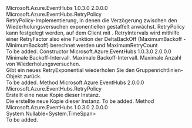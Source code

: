 <Type Name="RetryExponential" FullName="Microsoft.Azure.EventHubs.RetryExponential">
  <TypeSignature Language="C#" Value="public sealed class RetryExponential : Microsoft.Azure.EventHubs.RetryPolicy" />
  <TypeSignature Language="ILAsm" Value=".class public auto ansi sealed beforefieldinit RetryExponential extends Microsoft.Azure.EventHubs.RetryPolicy" />
  <TypeSignature Language="DocId" Value="T:Microsoft.Azure.EventHubs.RetryExponential" />
  <TypeSignature Language="VB.NET" Value="Public NotInheritable Class RetryExponential&#xA;Inherits RetryPolicy" />
  <TypeSignature Language="F#" Value="type RetryExponential = class&#xA;    inherit RetryPolicy" />
  <AssemblyInfo>
    <AssemblyName>Microsoft.Azure.EventHubs</AssemblyName>
    <AssemblyVersion>1.0.3.0</AssemblyVersion>
    <AssemblyVersion>2.0.0.0</AssemblyVersion>
  </AssemblyInfo>
  <Base>
    <BaseTypeName>Microsoft.Azure.EventHubs.RetryPolicy</BaseTypeName>
  </Base>
  <Interfaces />
  <Docs>
    <summary>
            RetryPolicy-Implementierung, in denen die Verzögerung zwischen den Wiederholungsversuchen exponentiellen gestaffelt anwächst.
            RetryPolicy kann festgelegt werden, auf dem Client mit <see cref="T:Microsoft.Azure.EventHubs.EventHubClient" />.
            RetryIntervals wird mithilfe einer RetryFactor also eine Funktion der DeltaBackOff (MaximumBackoff - MinimumBackoff) berechnet werden und MaximumRetryCount
            </summary>
    <remarks>To be added.</remarks>
  </Docs>
  <Members>
    <Member MemberName=".ctor">
      <MemberSignature Language="C#" Value="public RetryExponential (TimeSpan minimumBackoff, TimeSpan maximumBackoff, int maximumRetryCount);" />
      <MemberSignature Language="ILAsm" Value=".method public hidebysig specialname rtspecialname instance void .ctor(valuetype System.TimeSpan minimumBackoff, valuetype System.TimeSpan maximumBackoff, int32 maximumRetryCount) cil managed" />
      <MemberSignature Language="DocId" Value="M:Microsoft.Azure.EventHubs.RetryExponential.#ctor(System.TimeSpan,System.TimeSpan,System.Int32)" />
      <MemberSignature Language="VB.NET" Value="Public Sub New (minimumBackoff As TimeSpan, maximumBackoff As TimeSpan, maximumRetryCount As Integer)" />
      <MemberSignature Language="F#" Value="new Microsoft.Azure.EventHubs.RetryExponential : TimeSpan * TimeSpan * int -&gt; Microsoft.Azure.EventHubs.RetryExponential" Usage="new Microsoft.Azure.EventHubs.RetryExponential (minimumBackoff, maximumBackoff, maximumRetryCount)" />
      <MemberType>Constructor</MemberType>
      <AssemblyInfo>
        <AssemblyName>Microsoft.Azure.EventHubs</AssemblyName>
        <AssemblyVersion>1.0.3.0</AssemblyVersion>
        <AssemblyVersion>2.0.0.0</AssemblyVersion>
      </AssemblyInfo>
      <Parameters>
        <Parameter Name="minimumBackoff" Type="System.TimeSpan" />
        <Parameter Name="maximumBackoff" Type="System.TimeSpan" />
        <Parameter Name="maximumRetryCount" Type="System.Int32" />
      </Parameters>
      <Docs>
        <param name="minimumBackoff">Minimale Backoff-Intervall.</param>
        <param name="maximumBackoff">Maximale Backoff-Intervall.</param>
        <param name="maximumRetryCount">Maximale Anzahl von Wiederholungsversuchen.</param>
        <summary>
            Gibt ein neues RetryExponential wiederholen Sie den Gruppenrichtlinien-Objekt zurück.
            </summary>
        <remarks>To be added.</remarks>
      </Docs>
    </Member>
    <Member MemberName="Clone">
      <MemberSignature Language="C#" Value="public override Microsoft.Azure.EventHubs.RetryPolicy Clone ();" />
      <MemberSignature Language="ILAsm" Value=".method public hidebysig virtual instance class Microsoft.Azure.EventHubs.RetryPolicy Clone() cil managed" />
      <MemberSignature Language="DocId" Value="M:Microsoft.Azure.EventHubs.RetryExponential.Clone" />
      <MemberSignature Language="VB.NET" Value="Public Overrides Function Clone () As RetryPolicy" />
      <MemberSignature Language="F#" Value="override this.Clone : unit -&gt; Microsoft.Azure.EventHubs.RetryPolicy" Usage="retryExponential.Clone " />
      <MemberType>Method</MemberType>
      <AssemblyInfo>
        <AssemblyName>Microsoft.Azure.EventHubs</AssemblyName>
        <AssemblyVersion>2.0.0.0</AssemblyVersion>
      </AssemblyInfo>
      <ReturnValue>
        <ReturnType>Microsoft.Azure.EventHubs.RetryPolicy</ReturnType>
      </ReturnValue>
      <Parameters />
      <Docs>
        <summary>Erstellt eine neue Kopie dieser Instanz.</summary>
        <returns>Die erstellte neue Kopie dieser Instanz.</returns>
        <remarks>To be added.</remarks>
      </Docs>
    </Member>
    <Member MemberName="OnGetNextRetryInterval">
      <MemberSignature Language="C#" Value="protected override Nullable&lt;TimeSpan&gt; OnGetNextRetryInterval (string clientId, Exception lastException, TimeSpan remainingTime, int baseWaitTimeSecs);" />
      <MemberSignature Language="ILAsm" Value=".method familyhidebysig virtual instance valuetype System.Nullable`1&lt;valuetype System.TimeSpan&gt; OnGetNextRetryInterval(string clientId, class System.Exception lastException, valuetype System.TimeSpan remainingTime, int32 baseWaitTimeSecs) cil managed" />
      <MemberSignature Language="DocId" Value="M:Microsoft.Azure.EventHubs.RetryExponential.OnGetNextRetryInterval(System.String,System.Exception,System.TimeSpan,System.Int32)" />
      <MemberSignature Language="VB.NET" Value="Protected Overrides Function OnGetNextRetryInterval (clientId As String, lastException As Exception, remainingTime As TimeSpan, baseWaitTimeSecs As Integer) As Nullable(Of TimeSpan)" />
      <MemberSignature Language="F#" Value="override this.OnGetNextRetryInterval : string * Exception * TimeSpan * int -&gt; Nullable&lt;TimeSpan&gt;" Usage="retryExponential.OnGetNextRetryInterval (clientId, lastException, remainingTime, baseWaitTimeSecs)" />
      <MemberType>Method</MemberType>
      <AssemblyInfo>
        <AssemblyName>Microsoft.Azure.EventHubs</AssemblyName>
        <AssemblyVersion>1.0.3.0</AssemblyVersion>
        <AssemblyVersion>2.0.0.0</AssemblyVersion>
      </AssemblyInfo>
      <ReturnValue>
        <ReturnType>System.Nullable&lt;System.TimeSpan&gt;</ReturnType>
      </ReturnValue>
      <Parameters>
        <Parameter Name="clientId" Type="System.String" />
        <Parameter Name="lastException" Type="System.Exception" />
        <Parameter Name="remainingTime" Type="System.TimeSpan" />
        <Parameter Name="baseWaitTimeSecs" Type="System.Int32" />
      </Parameters>
      <Docs>
        <param name="clientId"></param>
        <param name="lastException"></param>
        <param name="remainingTime"></param>
        <param name="baseWaitTimeSecs"></param>
        <summary />
        <returns />
        <remarks>To be added.</remarks>
      </Docs>
    </Member>
  </Members>
</Type>